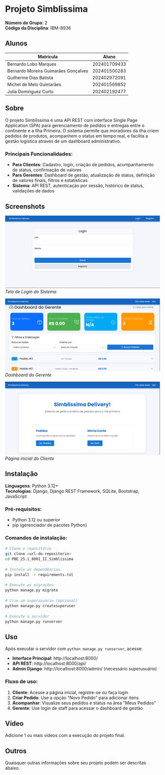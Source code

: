 # Projeto Simblissima

**Número do Grupo**: 2<br>
**Código da Disciplina**: IBM-8936<br>

## Alunos
|Matrícula | Aluno |
| -- | -- |
| Bernardo Lobo Marques  |  202401709433  |
| Bernardo Moreira Guimarães Gonçalves  |  202401500283 |
| Guilherme Dias Batista | 202402972091 |
| Michel de Melo Guimarães | 202401569852 |
| Julia Dominguez Curto |  202402192477 |


## Sobre 
O projeto Simblissima é uma API REST com interface Single Page Application (SPA) para gerenciamento de pedidos e entregas entre o continente e a Ilha Primeira. O sistema permite que moradores da ilha criem pedidos de produtos, acompanhem o status em tempo real, e facilita a gestão logística através de um dashboard administrativo.

### Principais Funcionalidades:
- **Para Clientes**: Cadastro, login, criação de pedidos, acompanhamento de status, confirmação de valores
- **Para Gerentes**: Dashboard de gestão, atualização de status, definição de valores finais, filtros e estatísticas
- **Sistema**: API REST, autenticação por sessão, histórico de status, validações de dados

## Screenshots
[![Login](assets/images/login.png)](assets/images/login.png)
*Tela de Login do Sistema*

[![Dashboard](assets/images/dashboard.png)](assets/images/dashboard.png)
*Dashboard do Gerente*

[![Home User](assets/images/homeuser.png)](assets/images/homeuser.png)
*Página inicial do Cliente*

## Instalação 
**Linguagens**: Python 3.12+<br>
**Tecnologias**: Django, Django REST Framework, SQLite, Bootstrap, JavaScript<br>

### Pré-requisitos:
- Python 3.12 ou superior
- pip (gerenciador de pacotes Python)

### Comandos de instalação:
```bash
# Clone o repositório
git clone <url-do-repositorio>
cd PBE_25.1_8001_II_Simblissima

# Instale as dependências
pip install -r requirements.txt

# Execute as migrações
python manage.py migrate

# Crie um superusuário (opcional)
python manage.py createsuperuser

# Execute o servidor
python manage.py runserver
```

## Uso 
Após executar o servidor com `python manage.py runserver`, acesse:

- **Interface Principal**: http://localhost:8000/
- **API REST**: http://localhost:8000/api/
- **Admin Django**: http://localhost:8000/admin/ (necessário superusuário)

### Fluxo de uso:
1. **Cliente**: Acesse a página inicial, registre-se ou faça login
2. **Criar Pedido**: Use a opção "Novo Pedido" para adicionar itens
3. **Acompanhar**: Visualize seus pedidos e status na área "Meus Pedidos"
4. **Gerente**: Use login de staff para acessar o dashboard de gestão

## Vídeo
Adicione 1 ou mais vídeos com a execução do projeto final.

## Outros 
Quaisquer outras informações sobre seu projeto podem ser descritas abaixo.
